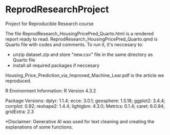 # ReprodResearchProject
Project for Reproducible Research course

The file ReprodResearch_HousingPricePred_Quarto.html is a rendered report ready to read.
ReprodResearch_HousingPricePred_Quarto.qmd is Quarto file with codes and comments. 
To run it, it's neccesary to:
 - unzip dataset.zip and store "new.csv" file in the same directory as Quarto file
 - install all required packages if neccesary

Housing_Price_Prediction_via_Improved_Machine_Lear.pdf is the article  we reproduced.

R Environment Information:
R Version 4.3.2

Package Versions:
dplyr: 1.1.4;
ecce: 3.0.1;
geosphere: 1.5.18;
ggplot2: 3.4.4;
corrplot: 0.92;
reshape2: 1.4.4;
lightgbm: 4.3.0;
Metrics: 0.1.4;
caret: 6.0.94;
gridExtra: 2.3

*Disclaimer:
Generative AI was used for text cleaning and creating the explanations of some functions.
